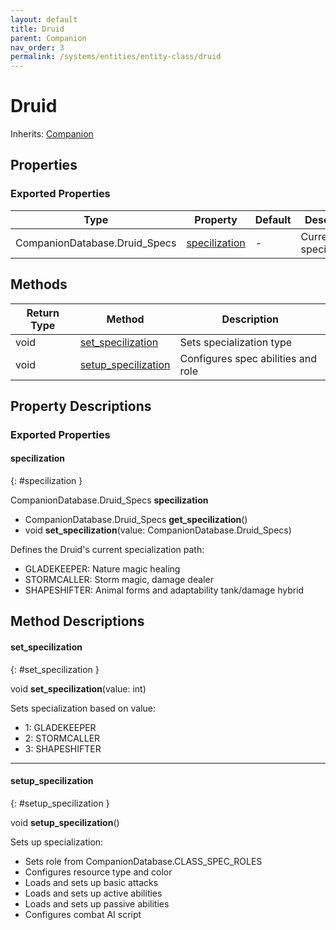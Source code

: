 ```yaml
---
layout: default
title: Druid
parent: Companion
nav_order: 3
permalink: /systems/entities/entity-class/druid
---
```


# Druid

Inherits: [Companion](../companion/)

## Properties

### Exported Properties

| Type | Property | Default | Description |
|------|----------|---------|-------------|
| CompanionDatabase.Druid_Specs | [specilization](#specilization) | - | Current druid specialization |

## Methods

| Return Type | Method | Description |
|------------|---------|-------------|
| void | [set_specilization](#set_specilization) | Sets specialization type |
| void | [setup_specilization](#setup_specilization) | Configures spec abilities and role |

## Property Descriptions

### Exported Properties

#### specilization
{: #specilization }

CompanionDatabase.Druid_Specs **specilization**
* CompanionDatabase.Druid_Specs **get_specilization**()
* void **set_specilization**(value: CompanionDatabase.Druid_Specs)

Defines the Druid's current specialization path:
- GLADEKEEPER: Nature magic healing
- STORMCALLER: Storm magic, damage dealer
- SHAPESHIFTER: Animal forms and adaptability tank/damage hybrid

## Method Descriptions 

#### set_specilization
{: #set_specilization }

void **set_specilization**(value: int)

Sets specialization based on value:
* 1: GLADEKEEPER
* 2: STORMCALLER
* 3: SHAPESHIFTER

---

#### setup_specilization
{: #setup_specilization }

void **setup_specilization**()

Sets up specialization:
* Sets role from CompanionDatabase.CLASS_SPEC_ROLES
* Configures resource type and color
* Loads and sets up basic attacks
* Loads and sets up active abilities
* Loads and sets up passive abilities
* Configures combat AI script